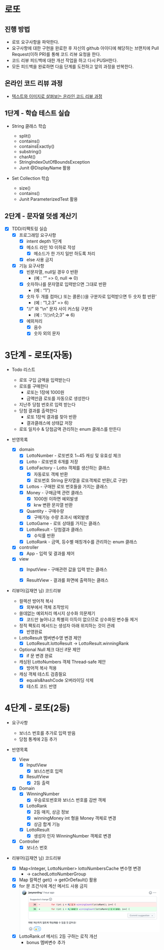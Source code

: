 # 로또
## 진행 방법
* 로또 요구사항을 파악한다.
* 요구사항에 대한 구현을 완료한 후 자신의 github 아이디에 해당하는 브랜치에 Pull Request(이하 PR)를 통해 코드 리뷰 요청을 한다.
* 코드 리뷰 피드백에 대한 개선 작업을 하고 다시 PUSH한다.
* 모든 피드백을 완료하면 다음 단계를 도전하고 앞의 과정을 반복한다.

## 온라인 코드 리뷰 과정
* [텍스트와 이미지로 살펴보는 온라인 코드 리뷰 과정](https://github.com/next-step/nextstep-docs/tree/master/codereview)

## 1단계 - 학습 테스트 실습
* String 클래스 학습
  * split()
  * contains()
  * containsExactly()
  * substring()
  * charAt()
  * StringIndexOutOfBoundsException
  * Junit @DisplayName 활용
    

* Set Collection 학습
  * size()
  * contains()
  * Junit ParameterizedTest 활용

## 2단계 - 문자열 덧셈 계산기
* [X] TDD/리팩토링 실습
  * [X] 프로그래밍 요구사항
    * [X] intent depth 1단계
    * [X] 메소드 라인 10 이하로 작성
      * [X] 메소드가 한 가지 일만 하도록 처리
    * [X] else 사용 금지
  * [X] 기능 요구사항
    * [X] 빈문자열, null일 경우 0 반환
      * (예 : “” => 0, null => 0)
    * [X] 숫자하나를 문자열로 입력받으면 그대로 반환
      * (예 : “1”)
    * [X] 숫자 두 개를 컴마(,) 또는 콜론(:)을 구분자로 입력받으면 두 숫자 합 반환'
      * (예 : “1,2:3” => 6)
    * [X] "//" 와 "\n" 문자 사이 커스텀 구분자 
      * (예 : “//;\n1;2;3” => 6)
    * [X] 예외처리
      * [X] 음수
      * [X] 숫자 외의 문자

# 3단계 - 로또(자동)
* Todo 리스트
  * 로또 구입 금액을 입력받는다
  * 로또를 구매한다
    * 로또는 1장에 1000원
    * 금액만큼 로또를 자동으로 생성한다
  * 지난주 당첨 번호르 입력 받는다
  * 당첨 결과를 출력한다
    * 로또 1장씩 결과를 찾아 반환
    * 결과클래스에 상태값 저장
  * 로또 일치수 & 당첨금액 관리하는 enum 클래스를 만든다


* 반영목록
  * [X] domain
    * [X] LottoNumber - 로또번호 1~45 캐싱 및 유효성 체크
    * [X] Lotto - 로또번호 6개를 저장
    * [X] LottoFactory - Lotto 객체를 생산하는 클래스
      * [X] 자동로또 객체 반환
      * [X] 로또번호 String 문자열을 로또객체로 반환(,로 구분)
    * [X] Lottos - 구매한 로또 번호들을 가지는 클래스
    * [X] Money - 구매금액 관련 클래스
      * [X] 1000원 이하면 예외발생
      * [X] krw 변환 문자열 반환
    * [X] Quantity - 구매수량
      * [X] 구매가능 수량 초과시 예외발생
    * [X] LottoGame - 로또 상태를 가지는 클래스
    * [X] LottoResult - 당첨결과 클래스
      * [X] 수익률 반환
    * [X] LottoRank - 금액, 등수별 매칭개수를 관리하는 enum 클래스
  * [X] controller
    *[X] App - 입력 및 결과를 제어
  * [X] view
    * [X] InputView - 구매관련 값을 입력 받는 클래스
    * [X] ResultView - 결과를 화면에 출력하는 클래스


* 리뷰어(김재연 님) 코드리뷰
  * 컬렉션 방어적 복사
    * [X] 외부에서 객체 조작방지
  * 쓸데없는 예외처리 메시지 상수화 의문제기
    * [X] 코드만 늘어나고 특별히 이득이 없으므로 상수화된 변수들 제거
  * 정적 팩토리 메서드는 생성자 아래 위치하는 것이 관례
    * [X] 반영완료
  * LottoResult 멤버변수명 변경 제안
    * [x] LottoResult.lottoResult -> LottoResult.winningRank
  * Optional Null 체크 대신 if문 제안
    * [x] if 문 변경 완료
  * 캐싱된 LottoNumbers 객체 Thread-safe 제안
    * [X] 방어적 복사 적용
  * 캐싱 객체 테스트 검증필요
    * [X] equals&hashCode 오버라이딩 삭제
    * [X] 테스트 코드 반영

# 4단계 - 로또(2등)
* 요구사항
  * 보너스 번호를 추가로 입력 받음
  * 당첨 통계에 2등 추가


* 반영목록
  * [X] View
    * [X] InputView
      * [X] 보너스번호 입력
    * [X] ResultView
      * [X] 2등 출력
  * [X] Domain
    * [x] WinningNumber
      * [X] 우승로또번호와 보너스 번호를 감싼 객체
    * [X] LottoRank
      * [X] 2등 매치, 상금 정보 
      * [X] winningMoney int 형을 Money 객체로 변경
      * [X] 상금 합계 기능
    * [X] LottoResult
      * [X] 생성자 인자 WinningNumber 객체로 변경
  * [X] Controller
    * [X] 보너스 번호

* 리뷰어(김재연 님) 코드리뷰
  * [X] Map<Integer, LottoNumber> lottoNumbersCache 변수명 변경
    * -> cachedLottoNumberGroup
  * [X] Map 컬렉션 get() -> getOrDefault() 활용
  * [X] for 문 조건식에 계산 메서드 사용 금지
    ![img.png](img.png)
  * [X] LottoRank.of 메서드 2등 구하는 로직 개선
    * bonus 멤버변수 추가
